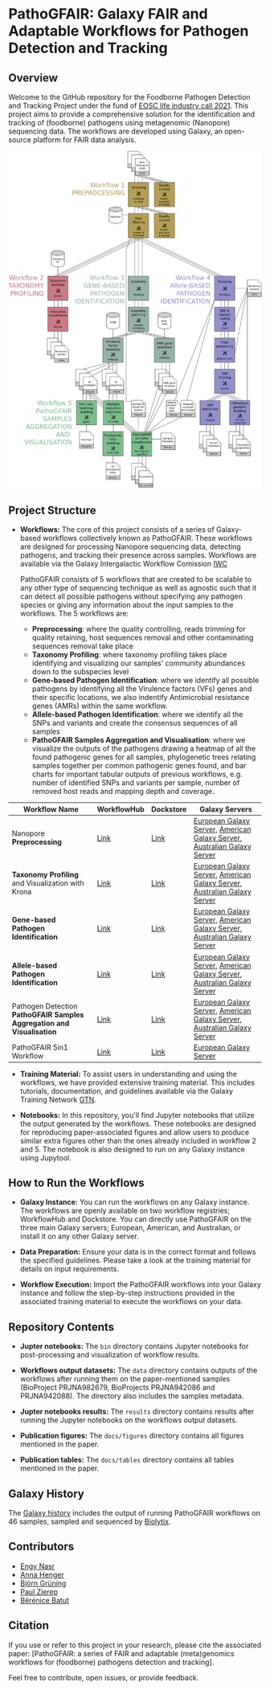 # PathoGFAIR: Galaxy FAIR and Adaptable Workflows for Pathogen Detection and Tracking

## Overview

Welcome to the GitHub repository for the Foodborne Pathogen Detection and Tracking Project under the fund of [EOSC life industry call 2021](https://www.eosc-life.eu/industrycall/). This project aims to provide a comprehensive solution for the identification and tracking of (foodborne) pathogens using metagenomic (Nanopore) sequencing data. The workflows are developed using Galaxy, an open-source platform for FAIR data analysis.

![plot](docs/figures/Fig1_complete_workflow.png)

## Project Structure

- **Workflows:** The core of this project consists of a series of Galaxy-based workflows collectively known as PathoGFAIR. These workflows are designed for processing Nanopore sequencing data, detecting pathogens, and tracking their presence across samples. Workflows are available via the Galaxy Intergalactic Workflow Comission [IWC](https://dockstore.org/organizations/iwc)

	PathoGFAIR consists of 5 workflows that are created to be scalable to any other type of sequencing technique as well as agnostic such that it can detect all possible pathogens without specifying any pathogen species or giving any information about the input samples to the workflows. The 5 workflows are:

	- **Preprocessing**: where the quality controlling, reads trimming for quality retaining, host sequences removal and other contaminating sequences removal take place
	- **Taxonomy Profiling**: where taxonomy profiling takes place identifying and visualizing our samples' community abundances down to the subspecies level
	- **Gene-based Pathogen Identification**: where we identify all possible pathogens by identifying all the Virulence factors (VFs) genes and their specific locations, we also indentify Antimicrobial resistance genes (AMRs) within the same workflow.
	- **Allele-based Pathogen Identification**: where we identify all the SNPs and variants and create the consensus sequences of all samples
	- **PathoGFAIR Samples Aggregation and Visualisation**: where we visualize the outputs of the pathogens drawing a heatmap of all the found pathogenic genes for all samples,  phylogenetic trees relating samples together per common pathogenic genes found, and bar charts for important tabular outputs of previous workflows, e.g. number of identified SNPs and variants per sample, number of removed host reads and mapping depth and coverage.

| Workflow Name | WorkflowHub | Dockstore | Galaxy Servers |
|---------------|-------------|-----------|----------------|
| Nanopore **Preprocessing**    | [Link](https://workflowhub.eu/workflows/456) | [Link](https://dockstore.org/workflows/456) | [European Galaxy Server](https://usegalaxy.eu/published/workflow?id=a705370bc2c13d5c), [American Galaxy Server](https://usegalaxy.org/published/workflow?id=e671ec98735c464e), [Australian Galaxy Server](https://usegalaxy.org.au/published/workflow?id=5affb9f3f9a4ac9c) |
| **Taxonomy Profiling** and Visualization with Krona    | [Link](https://workflowhub.eu/workflows/789) | [Link](https://dockstore.org/workflows/789) | [European Galaxy Server](https://usegalaxy.eu/published/workflow?id=10101558b211a782), [American Galaxy Server](https://usegalaxy.org/published/workflow?id=315cdc4dade62278), [Australian Galaxy Server](https://usegalaxy.org.au/published/workflow?id=8515d70d553606e3) |
| **Gene-based Pathogen Identification**    | [Link](https://workflowhub.eu/workflows/789) | [Link](https://dockstore.org/workflows/789) | [European Galaxy Server](https://usegalaxy.eu/published/workflow?id=585c21b7b1d864fc), [American Galaxy Server](https://usegalaxy.org/published/workflow?id=840e5ffeed517f2f), [Australian Galaxy Server](https://usegalaxy.org.au/published/workflow?id=3ef3a7efb9764973) |
| **Allele-based Pathogen Identification**    | [Link](https://workflowhub.eu/workflows/789) | [Link](https://dockstore.org/workflows/789) | [European Galaxy Server](https://usegalaxy.eu/published/workflow?id=09c7069ae409c362), [American Galaxy Server](https://usegalaxy.org/published/workflow?id=475a8a4da493b1a6), [Australian Galaxy Server](https://usegalaxy.org.au/published/workflow?id=8fa27dbe47791b2a) |
| Pathogen Detection **PathoGFAIR Samples Aggregation and Visualisation**    | [Link](https://workflowhub.eu/workflows/789) | [Link](https://dockstore.org/workflows/789) | [European Galaxy Server](https://usegalaxy.eu/published/workflow?id=376119528377a3ae), [American Galaxy Server](https://usegalaxy.org/published/workflow?id=5d23cb968b13a89f), [Australian Galaxy Server](https://usegalaxy.org.au/published/workflow?id=8e9ccb80a107431e)|
| PathoGFAIR 5in1 Workflow   | [Link](https://workflowhub.eu/workflows/123) | [Link](https://dockstore.org/workflows/123) | [European Galaxy Server](https://usegalaxy.eu/published/workflow?id=0dce37adb369492c) |

- **Training Material:** To assist users in understanding and using the workflows, we have provided extensive training material. This includes tutorials, documentation, and guidelines available via the Galaxy Training Network [GTN](https://bit.ly/pathogen-tuto).

- **Notebooks:** In this repository, you'll find Jupyter notebooks that utilize the output generated by the workflows. These notebooks are designed for reproducing paper-associated figures and allow users to produce similar extra figures other than the ones already included in workflow 2 and 5. The notebook is also designed to run on any Galaxy instance using Jupytool. 

## How to Run the Workflows

- **Galaxy Instance:** You can run the workflows on any Galaxy instance. The workflows are openly available on two workflow registries; WorkflowHub and Dockstore. You can directly use PathoGFAIR on the three main Galaxy servers; European, American, and Australian, or install it on any other Galaxy server.

- **Data Preparation:** Ensure your data is in the correct format and follows the specified guidelines. Please take a look at the training material for details on input requirements.

- **Workflow Execution:** Import the PathoGFAIR workflows into your Galaxy instance and follow the step-by-step instructions provided in the associated training material to execute the workflows on your data.

## Repository Contents

- **Jupter notebooks:** The `bin` directory contains Jupyter notebooks for post-processing and visualization of workflow results.

- **Workflows output datasets:** The `data` directory contains outputs of the workflows after running them on the paper-mentioned samples (BioProject PRJNA982679, BioProjects PRJNA942086 and PRJNA942088). The directory also includes the samples metadata.

- **Jupter notebooks results:** The `results` directory contains results after running the Jupyter notebooks on the workflows output datasets.

- **Publication figures:** The `docs/figures` directory contains all figures mentioned in the paper.

- **Publication tables:** The `docs/tables` directory contains all tables mentioned in the paper.


## Galaxy History

The [Galaxy history](https://usegalaxy.eu/u/engy.nasr/h/biolytix-datasets-analysis) includes the output of running PathoGFAIR workflows on 46 samples, sampled and sequenced by [Biolytix](https://www.biolytix.ch/en/).


## Contributors

- [Engy Nasr](https://orcid.org/0000-0001-9047-4215)
- [Anna Henger]()
- [Björn Grüning](https://orcid.org/0000-0002-3079-6586)
- [Paul Zierep](https://orcid.org/0000-0003-2982-388X)
- [Bérénice Batut](https://orcid.org/0000-0001-9852-1987)

## Citation

If you use or refer to this project in your research, please cite the associated paper: [PathoGFAIR: a series of FAIR and adaptable (meta)genomics workflows for (foodborne) pathogens detection and tracking].

Feel free to contribute, open issues, or provide feedback.
